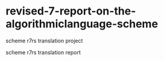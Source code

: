 revised-7-report-on-the-algorithmiclanguage-scheme
==================================================

scheme r7rs translation project

scheme r7rs translation report
